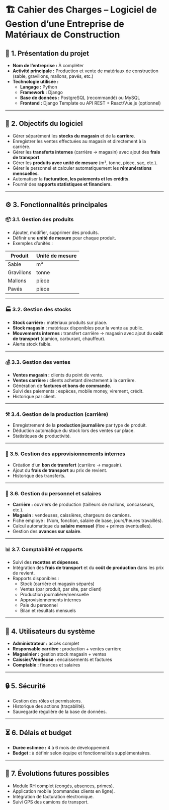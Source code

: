 # 🏗️ Cahier des Charges – Logiciel de Gestion d’une Entreprise de Matériaux de Construction

## 📌 1. Présentation du projet
- **Nom de l’entreprise :** À compléter  
- **Activité principale :** Production et vente de matériaux de construction (sable, gravillons, mallons, pavés, etc.)  
- **Technologie utilisée :**  
  - **Langage :** Python  
  - **Framework :** Django  
  - **Base de données :** PostgreSQL (recommandé) ou MySQL  
  - **Frontend :** Django Template ou API REST + React/Vue.js (optionnel)  

---

## 🎯 2. Objectifs du logiciel
- Gérer séparément les **stocks du magasin** et de la **carrière**.  
- Enregistrer les ventes effectuées au magasin et directement à la carrière.  
- Gérer les **transferts internes** (carrière → magasin) avec ajout des **frais de transport**.  
- Gérer les **produits avec unité de mesure** (m³, tonne, pièce, sac, etc.).  
- Gérer le personnel et calculer automatiquement les **rémunérations mensuelles**.  
- Automatiser la **facturation, les paiements et les crédits**.  
- Fournir des **rapports statistiques et financiers**.  

---

## ⚙️ 3. Fonctionnalités principales

### 📦 3.1. Gestion des produits
- Ajouter, modifier, supprimer des produits.  
- Définir une **unité de mesure** pour chaque produit.  
- Exemples d’unités :  

| Produit       | Unité de mesure |
|---------------|-----------------|
| Sable         | m³              |
| Gravillons    | tonne           |
| Mallons       | pièce           |
| Pavés         | pièce           |

---

### 🏭 3.2. Gestion des stocks
- **Stock carrière :** matériaux produits sur place.  
- **Stock magasin :** matériaux disponibles pour la vente au public.  
- **Mouvements internes :** transfert carrière → magasin avec ajout du **coût de transport** (camion, carburant, chauffeur).  
- Alerte stock faible.  

---

### 💰 3.3. Gestion des ventes
- **Ventes magasin :** clients du point de vente.  
- **Ventes carrière :** clients achetant directement à la carrière.  
- Génération de **factures et bons de commande**.  
- Suivi des paiements : espèces, mobile money, virement, crédit.  
- Historique par client.  

---

### ⚒️ 3.4. Gestion de la production (carrière)
- Enregistrement de la **production journalière** par type de produit.  
- Déduction automatique du stock lors des ventes sur place.  
- Statistiques de productivité.  

---

### 🚚 3.5. Gestion des approvisionnements internes
- Création d’un **bon de transfert** (carrière → magasin).  
- Ajout du **frais de transport** au prix de revient.  
- Historique des transferts.  

---

### 👷 3.6. Gestion du personnel et salaires
- **Carrière :** ouvriers de production (tailleurs de mallons, concasseurs, etc.).  
- **Magasin :** vendeuses, caissières, chargeurs de camions.  
- Fiche employé : (Nom, fonction, salaire de base, jours/heures travaillés).  
- Calcul automatique du **salaire mensuel** (fixe + primes éventuelles).  
- Gestion des **avances sur salaire**.  

---

### 📊 3.7. Comptabilité et rapports
- Suivi des **recettes et dépenses**.  
- Intégration des **frais de transport** et du **coût de production** dans les prix de revient.  
- Rapports disponibles :  
  - Stock (carrière et magasin séparés)  
  - Ventes (par produit, par site, par client)  
  - Production journalière/mensuelle  
  - Approvisionnements internes  
  - Paie du personnel  
  - Bilan et résultats mensuels  

---

## 👥 4. Utilisateurs du système
- **Administrateur :** accès complet  
- **Responsable carrière :** production + ventes carrière  
- **Magasinier :** gestion stock magasin + ventes  
- **Caissier/Vendeuse :** encaissements et factures  
- **Comptable :** finances et salaires  

---

## 🔒 5. Sécurité
- Gestion des rôles et permissions.  
- Historique des actions (traçabilité).  
- Sauvegarde régulière de la base de données.  

---

## ⏳ 6. Délais et budget
- **Durée estimée :** 4 à 6 mois de développement.  
- **Budget :** à définir selon équipe et fonctionnalités supplémentaires.  

---

## 🚀 7. Évolutions futures possibles
- Module RH complet (congés, absences, primes).  
- Application mobile (commandes clients en ligne).  
- Intégration de facturation électronique.  
- Suivi GPS des camions de transport.  
